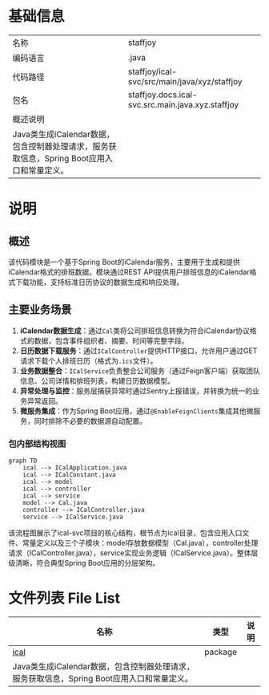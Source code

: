 # 基础信息

|      |      |
|------|------|
| 名称 | staffjoy |
| 编码语言 | .java |
| 代码路径 | staffjoy/ical-svc/src/main/java/xyz/staffjoy |
| 包名 | staffjoy.docs.ical-svc.src.main.java.xyz.staffjoy |
| 概述说明 | 
Java类生成iCalendar数据，包含控制器处理请求，服务获取信息，Spring Boot应用入口和常量定义。 |

# 说明

## 概述
该代码模块是一个基于Spring Boot的iCalendar服务，主要用于生成和提供iCalendar格式的排班数据。模块通过REST API提供用户排班信息的iCalendar格式下载功能，支持标准日历协议的数据生成和响应处理。

## 主要业务场景
1. **iCalendar数据生成**：通过`Cal`类将公司排班信息转换为符合iCalendar协议格式的数据，包含事件组织者、摘要、时间等完整字段。
2. **日历数据下载服务**：通过`ICalController`提供HTTP接口，允许用户通过GET请求下载个人排班日历（格式为`.ics`文件）。
3. **业务数据整合**：`ICalService`负责整合公司服务（通过Feign客户端）获取团队信息、公司详情和排班列表，构建日历数据模型。
4. **异常处理与监控**：服务层捕获异常时通过Sentry上报错误，并转换为统一的业务异常返回。
5. **微服务集成**：作为Spring Boot应用，通过`@EnableFeignClients`集成其他微服务，同时排除不必要的数据源自动配置。


### 包内部结构视图

```mermaid
graph TD
    ical --> ICalApplication.java
    ical --> ICalConstant.java
    ical --> model
    ical --> controller
    ical --> service
    model --> Cal.java
    controller --> ICalController.java
    service --> ICalService.java
```

该流程图展示了ical-svc项目的核心结构，根节点为ical目录，包含应用入口文件、常量定义以及三个子模块：model存放数据模型（Cal.java），controller处理请求（ICalController.java），service实现业务逻辑（ICalService.java）。整体层级清晰，符合典型Spring Boot应用的分层架构。

# 文件列表 File List

| 名称   | 类型  | 说明 |
|-------|------|-------------|
| [ical](ical/_module.md) | package | 
Java类生成iCalendar数据，包含控制器处理请求，服务获取信息，Spring Boot应用入口和常量定义。 |


